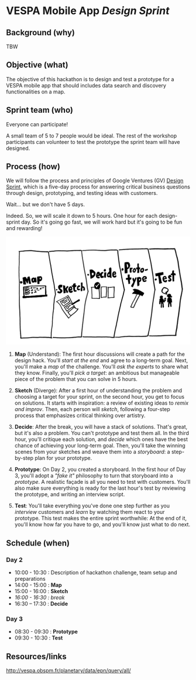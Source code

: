 # VESPA Mobile App *Design Sprint*

## Background (why)

TBW

## Objective (what)

The objective of this hackathon is to design and test a prototype for a VESPA mobile app that should includes data search and discovery functionalities on a map.

## Sprint team (who)

Everyone can participate!

A small team of 5 to 7 people would be ideal. The rest of the workshop participants can volunteer to test the prototype the sprint team will have designed.

## Process (how)

We will follow the process and principles of Google Ventures (GV) [Design Sprint](http://www.gv.com/sprint/), which is a five-day process for answering critical business questions through design, prototyping, and testing ideas with customers.

Wait... but we don't have 5 days.

Indeed. So, we will scale it down to 5 hours. One hour for each design-sprint day. So it's going go fast, we will work hard but it's going to be fun and rewarding!

![map-sketch-decide-prototype-test](/vespa-app-design/gv-design-sprint.png)

1. **Map** (Understand): The first hour discussions will create a path for the design hack. You'll *start at the end* and agree to a long-term goal. Next, you'll make a *map* of the challenge. You'll *ask the experts* to share what they know. Finally, you'll *pick a target*: an ambitious but manageable piece of the problem that you can solve in 5 hours.

2. **Sketch** (Diverge): After a first hour of understanding the problem and choosing a target for your sprint, on the second hour, you get to focus on solutions. It starts with inspiration: a review of existing ideas to *remix and improv*. Then, each person will *sketch*, following a four-step process that emphasizes critical thinking over artistry.

3. **Decide**: After the break, you will have a stack of solutions. That's great, but it's also a problem. You can't prototype and test them all. In the third hour, you'll critique each solution, and *decide* which ones have the best chance of achieving your long-term goal. Then, you'll take the winning scenes from your sketches and weave them into a *storyboard*: a step-by-step plan for your prototype.

4. **Prototype**: On Day 2, you created a storyboard. In the first hour of Day 3, you'll adopt a *"fake it"* philosophy to turn that storyboard into a *prototype*. A realistic façade is all you need to test with customers. You'll also make sure everything is ready for the last hour's test by reviewing the prototype, and writing an interview script.

5. **Test**: You'll take everything you've done one step further as you *interview* customers and *learn* by watching them react to your prototype. This test makes the entire sprint worthwhile: At the end of it, you'll know how far you have to go, and you'll know just what to do next.

## Schedule (when)

### Day 2

* 10:00 - 10:30 : Description of hackathon challenge, team setup and preparations
* 14:00 - 15:00 : **Map**
* 15:00 - 16:00 : **Sketch**
* *16:00 - 16:30 : break*
* 16:30 – 17:30 : **Decide**

### Day 3

* 08:30 - 09:30 : **Prototype**
* 09:30 - 10:30 : **Test**


## Resources/links

http://vespa.obspm.fr/planetary/data/epn/query/all/
